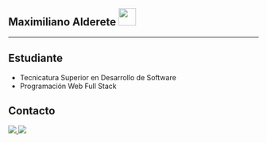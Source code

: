 
## Maximiliano Alderete <img src="https://emoji.discord.st/emojis/6495bf49-8134-4b23-bd7a-509130c0d7b3.gif" width = 35>

<!--
<img alt = "GIF" src = "https://media.giphy.com/media/Cmr1OMJ2FN0B2/giphy.gif" width = 30 />
https://www.gifcen.com/wp-content/uploads/2021/01/among-us-run-gif.gif
https://emoji.discord.st/emojis/a8e0e4a2-2fd9-4654-a677-8e0b02999195.gif
-->

-----
## Estudiante
- Tecnicatura Superior en Desarrollo de Software 
- Programación Web Full Stack

##  Contacto
 <a  href="https://www.instagram.com/maximiliano.alderete1/"><img src="https://img.shields.io/badge/INSTAGRAM_-%23E4405F.svg?&style=for-the-badge&logo=instagram&logoColor=white">
 <a  href=" https://wa.me/542613353956"><img src="https://img.shields.io/badge/WHATSAPP_-%25D366?&style=for-the-badge&logo=whatsapp&logoColor=white"> </a>

<!--
**Maxi-Max10/Maxi-Max10** is a ✨ _special_ ✨ repository because its `README.md` (this file) appears on your GitHub profile.

Here are some ideas to get you started:

- 🔭 I’m currently working on ...
- 🌱 I’m currently learning ...
- 👯 I’m looking to collaborate on ...
- 🤔 I’m looking for help with ...
- 💬 Ask me about ...
- 📫 How to reach me: ...
- 😄 Pronouns: ...
- ⚡ Fun fact: ...
-->
